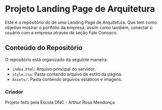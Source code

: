 # Projeto Landing Page de Arquitetura

Este é o repositório do de uma Landing Page de Arquitetura. Que tem como objetivo mostrar o portfólio da empresa, assim como também, conectar o usuário com a empresa através da seção Fale Conosco.

## Conteúdo do Repositório

O repositório está organizado da seguinte maneira:

- `index.html`: Arquivo principal do servidor.
- `style.css`: Pasta contendo arquivo de estilo da página.
- `Assets/`: Pasta contendo arquivos estáticos e imagens.


### Criador

Projeto feito pela Escola DNC - Arthur Rosa Mendonça
